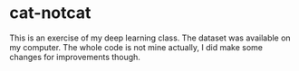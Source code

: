 # cat-notcat

This is an exercise of my deep learning class. The dataset was available on my computer.
The whole code is not mine actually, I did make some changes for improvements though.
